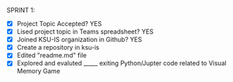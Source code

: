 SPRINT 1:
- [X] Project Topic Accepted? YES
- [X] Lised project topic in Teams spreadsheet? YES
- [X] Joined KSU-IS organization in Github? YES
- [X] Create a repository in ksu-is
- [X] Edited "readme.md" file
- [X] Explored and evaluted _____ exiting Python/Jupter code related to Visual Memory Game
